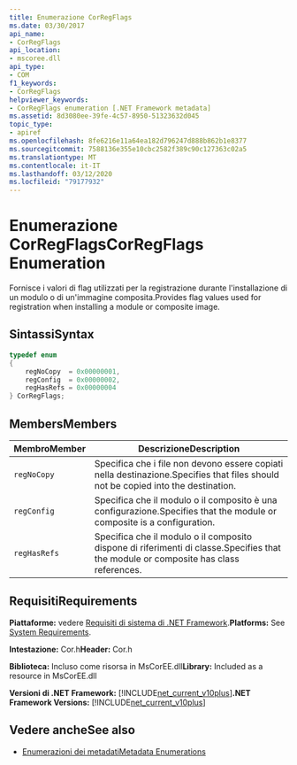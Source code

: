 ```yaml
---
title: Enumerazione CorRegFlags
ms.date: 03/30/2017
api_name:
- CorRegFlags
api_location:
- mscoree.dll
api_type:
- COM
f1_keywords:
- CorRegFlags
helpviewer_keywords:
- CorRegFlags enumeration [.NET Framework metadata]
ms.assetid: 8d3080ee-39fe-4c57-8950-51323632d045
topic_type:
- apiref
ms.openlocfilehash: 8fe6216e11a64ea182d796247d888b862b1e8377
ms.sourcegitcommit: 7588136e355e10cbc2582f389c90c127363c02a5
ms.translationtype: MT
ms.contentlocale: it-IT
ms.lasthandoff: 03/12/2020
ms.locfileid: "79177932"
---
```

# <a name="corregflags-enumeration"></a><span data-ttu-id="2af04-102">Enumerazione CorRegFlags</span><span class="sxs-lookup"><span data-stu-id="2af04-102">CorRegFlags Enumeration</span></span>
<span data-ttu-id="2af04-103">Fornisce i valori di flag utilizzati per la registrazione durante l'installazione di un modulo o di un'immagine composita.</span><span class="sxs-lookup"><span data-stu-id="2af04-103">Provides flag values used for registration when installing a module or composite image.</span></span>  
  
## <a name="syntax"></a><span data-ttu-id="2af04-104">Sintassi</span><span class="sxs-lookup"><span data-stu-id="2af04-104">Syntax</span></span>  
  
```cpp  
typedef enum
{  
    regNoCopy  = 0x00000001,  
    regConfig  = 0x00000002,  
    regHasRefs = 0x00000004  
} CorRegFlags;  
```  
  
## <a name="members"></a><span data-ttu-id="2af04-105">Members</span><span class="sxs-lookup"><span data-stu-id="2af04-105">Members</span></span>  
  
|<span data-ttu-id="2af04-106">Membro</span><span class="sxs-lookup"><span data-stu-id="2af04-106">Member</span></span>|<span data-ttu-id="2af04-107">Descrizione</span><span class="sxs-lookup"><span data-stu-id="2af04-107">Description</span></span>|  
|------------|-----------------|  
|`regNoCopy`|<span data-ttu-id="2af04-108">Specifica che i file non devono essere copiati nella destinazione.</span><span class="sxs-lookup"><span data-stu-id="2af04-108">Specifies that files should not be copied into the destination.</span></span>|  
|`regConfig`|<span data-ttu-id="2af04-109">Specifica che il modulo o il composito è una configurazione.</span><span class="sxs-lookup"><span data-stu-id="2af04-109">Specifies that the module or composite is a configuration.</span></span>|  
|`regHasRefs`|<span data-ttu-id="2af04-110">Specifica che il modulo o il composito dispone di riferimenti di classe.</span><span class="sxs-lookup"><span data-stu-id="2af04-110">Specifies that the module or composite has class references.</span></span>|  
  
## <a name="requirements"></a><span data-ttu-id="2af04-111">Requisiti</span><span class="sxs-lookup"><span data-stu-id="2af04-111">Requirements</span></span>  
 <span data-ttu-id="2af04-112">**Piattaforme:** vedere [Requisiti di sistema di .NET Framework](../../../../docs/framework/get-started/system-requirements.md).</span><span class="sxs-lookup"><span data-stu-id="2af04-112">**Platforms:** See [System Requirements](../../../../docs/framework/get-started/system-requirements.md).</span></span>  
  
 <span data-ttu-id="2af04-113">**Intestazione:** Cor.h</span><span class="sxs-lookup"><span data-stu-id="2af04-113">**Header:** Cor.h</span></span>  
  
 <span data-ttu-id="2af04-114">**Biblioteca:** Incluso come risorsa in MsCorEE.dll</span><span class="sxs-lookup"><span data-stu-id="2af04-114">**Library:** Included as a resource in MsCorEE.dll</span></span>  
  
 <span data-ttu-id="2af04-115">**Versioni di .NET Framework:** [!INCLUDE[net_current_v10plus](../../../../includes/net-current-v10plus-md.md)]</span><span class="sxs-lookup"><span data-stu-id="2af04-115">**.NET Framework Versions:** [!INCLUDE[net_current_v10plus](../../../../includes/net-current-v10plus-md.md)]</span></span>  
  
## <a name="see-also"></a><span data-ttu-id="2af04-116">Vedere anche</span><span class="sxs-lookup"><span data-stu-id="2af04-116">See also</span></span>

- [<span data-ttu-id="2af04-117">Enumerazioni dei metadati</span><span class="sxs-lookup"><span data-stu-id="2af04-117">Metadata Enumerations</span></span>](../../../../docs/framework/unmanaged-api/metadata/metadata-enumerations.md)
